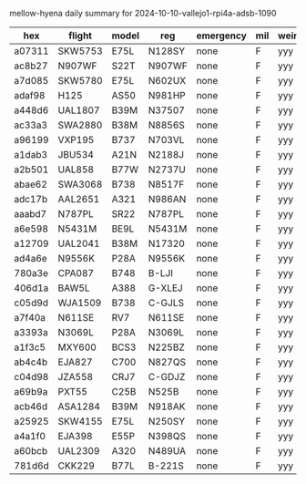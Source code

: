 mellow-hyena daily summary for 2024-10-10-vallejo1-rpi4a-adsb-1090

|hex|flight|model|reg|emergency|mil|weirdo|
|--|--|--|--|--|--|--|
|a07311|SKW5753|E75L|N128SY|none|F|yyy|
|ac8b27|N907WF|S22T|N907WF|none|F|yyy|
|a7d085|SKW5780|E75L|N602UX|none|F|yyy|
|adaf98|H125|AS50|N981HP|none|F|yyy|
|a448d6|UAL1807|B39M|N37507|none|F|yyy|
|ac33a3|SWA2880|B38M|N8856S|none|F|yyy|
|a96199|VXP195|B737|N703VL|none|F|yyy|
|a1dab3|JBU534|A21N|N2188J|none|F|yyy|
|a2b501|UAL858|B77W|N2737U|none|F|yyy|
|abae62|SWA3068|B738|N8517F|none|F|yyy|
|adc17b|AAL2651|A321|N986AN|none|F|yyy|
|aaabd7|N787PL|SR22|N787PL|none|F|yyy|
|a6e598|N5431M|BE9L|N5431M|none|F|yyy|
|a12709|UAL2041|B38M|N17320|none|F|yyy|
|ad4a6e|N9556K|P28A|N9556K|none|F|yyy|
|780a3e|CPA087|B748|B-LJI|none|F|yyy|
|406d1a|BAW5L|A388|G-XLEJ|none|F|yyy|
|c05d9d|WJA1509|B738|C-GJLS|none|F|yyy|
|a7f40a|N611SE|RV7|N611SE|none|F|yyy|
|a3393a|N3069L|P28A|N3069L|none|F|yyy|
|a1f3c5|MXY600|BCS3|N225BZ|none|F|yyy|
|ab4c4b|EJA827|C700|N827QS|none|F|yyy|
|c04d98|JZA558|CRJ7|C-GDJZ|none|F|yyy|
|a69b9a|PXT55|C25B|N525B|none|F|yyy|
|acb46d|ASA1284|B39M|N918AK|none|F|yyy|
|a25925|SKW4155|E75L|N250SY|none|F|yyy|
|a4a1f0|EJA398|E55P|N398QS|none|F|yyy|
|a60bcb|UAL2309|A320|N489UA|none|F|yyy|
|781d6d|CKK229|B77L|B-221S|none|F|yyy|
